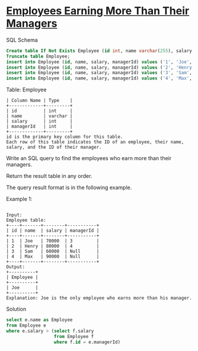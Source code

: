 # [Employees Earning More Than Their Managers](https://leetcode.com/problems/employees-earning-more-than-their-managers/)

SQL Schema
```sql
Create table If Not Exists Employee (id int, name varchar(255), salary int, managerId int);
Truncate table Employee;
insert into Employee (id, name, salary, managerId) values ('1', 'Joe', '70000', '3');
insert into Employee (id, name, salary, managerId) values ('2', 'Henry', '80000', '4');
insert into Employee (id, name, salary, managerId) values ('3', 'Sam', '60000', NULL);
insert into Employee (id, name, salary, managerId) values ('4', 'Max', '90000', NULL);
```

Table: Employee
```+-------------+---------+
| Column Name | Type    |
+-------------+---------+
| id          | int     |
| name        | varchar |
| salary      | int     |
| managerId   | int     |
+-------------+---------+
id is the primary key column for this table.
Each row of this table indicates the ID of an employee, their name, salary, and the ID of their manager.
```
 

Write an SQL query to find the employees who earn more than their managers.

Return the result table in any order.

The query result format is in the following example.

Example 1:
```

Input: 
Employee table:
+----+-------+--------+-----------+
| id | name  | salary | managerId |
+----+-------+--------+-----------+
| 1  | Joe   | 70000  | 3         |
| 2  | Henry | 80000  | 4         |
| 3  | Sam   | 60000  | Null      |
| 4  | Max   | 90000  | Null      |
+----+-------+--------+-----------+
Output: 
+----------+
| Employee |
+----------+
| Joe      |
+----------+
Explanation: Joe is the only employee who earns more than his manager.
```
Solution
```sql
select e.name as Employee
from Employee e
where e.salary > (select f.salary 
                  from Employee f
				  where f.id = e.managerId)
```
